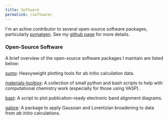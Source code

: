 ```yaml
---
title: Software
permalink: /software/
---
```


I'm an active contributor to several open-source software packages, particularly [pymatgen](https://github.com/materialsproject/pymatgen). See my [github page](https://github.com/utf) for more details.

### Open-Source Software

A brief overview of the open-source software packages I maintain are listed below:

[sumo](https://github.com/smtg-ucl/sumo): Heavyweight plotting tools for ab initio calculation data.

[materials-toolbox](https://github.com/utf/materials-toolbox): A collection of small python and bash scripts to help with computational chemistry work (especially for those using VASP).

[bapt](https://github.com/utf/bapt): A script to plot publication-ready electronic band alignment diagrams.

[galore](https://github.com/SMTG-UCL/galore): A package to apply Gaussian and Lorentzian broadening to data from *ab initio* calculations.
